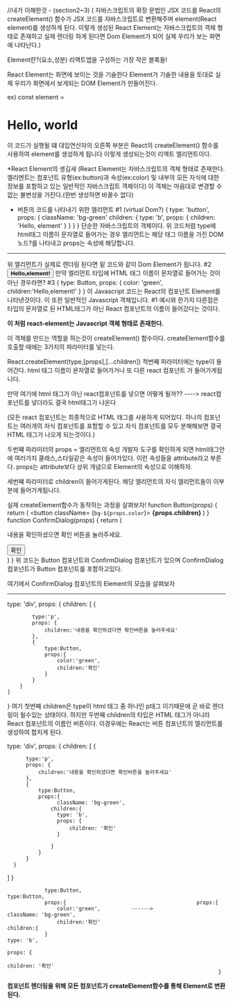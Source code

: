 
//내가 이해한것 - (section2~3)
( 자바스크립트의 확장 문법인 JSX 코드를 React의 createElement() 함수가 JSX 코드를 자바스크립트로 변환해주며 element(React element)를 생성하게 된다. 이렇게 생성된 React Element는 자바스크립트의 객체 형태로 존재하고 실제 렌더링 하게 된다면 Dom Element가 되어 실제 우리가 보는 화면에 나타난다.)

Element란?(요소,성분)
리액트앱을 구성하는 가장 작은 블록들!

React Element는 화면에 보이는 것을 기술한다
Element가 기술한 내용을 토대로 실제 우리가 화면에서 보게되는 DOM Element가 만들어진다.

ex) 
const element = <h1>Hello, world</h1>
이 코드가 실행될 떄 대입연산자의 오른쪽 부분은 React의 createElement() 함수를 사용하여 element를 생성하게 됩니다
이렇게 생성되는것이 리액트 엘리먼트이다.

*React Element의 생김새
 (React Element는 자바스크립트의 객체 형태로 존재한다. 
 엘리멘트는 컴포넌트 유형(ex:button)과 속성(ex:color) 및 내부의 모든 자식에 대한 정보를 포함하고 있는 일반적인 자바스크립트 객체이다)
  이 객체는 마음대로 변경할 수 없는 불변성을 가진다.(한번 생성하면 바꿀수 없다)
  
  - 버튼의 코드를 나타내기 위한 엘리먼트
  #1
  (virtual Dom?)
  { 
    type: 'button',
    props: {
        className: 'bg-green'
        children: {
            type: 'b',
            props: {
                children: 'Hello, element'
            }
        }
    }
  }
  단순한 자바스크립트의 객체이다.
  위 코드처럼 type에 html태그 이름이 문자열로 들어가는 경우 엘리먼트는 해당 태그 이름을 가진 
  DOM노드?를 나타내고 props는 속성에 해당합니다.

---------------------------------------------------

위 엘리먼트가 실제로 렌더링 된다면 밑 코드와 같이 Dom Element가 됩니다.
#2
<button class ='bg-green'>
  <b>
    Hello,element!
  </b>
</button>
만약 엘리먼트 타입에 HTML 태그 이름이 문자열로 들어가는 것이 아닌 경우라면?
#3
{
    type: Button,
    props: {
        color: 'green',
        children:'Hello,element!'
    }
}
이 Javascript 코드는 React의 컴포넌트 Element를 나타낸것이다.
이 또한 일반적인 Javascript 객체입니다.
#1 예시와 한가지 다른점은
타입의 문자열로 된 HTML태그가 아닌 React 컴포넌트의 이름이 들어갔다는 것이다.

**이 처럼 react-element는 Javascript 객체 형태로 존재한다.**

이 객체를 만드는 역할을 하는것이 createElement() 함수이다. 
createElement함수를 호출할 때에는 3가지의 파라미터를 넣는다.

React.createElement(type,[props],[...children])
척번째 파라미터에는 type이 들어간다.
html 태그 이름이 문자열로 들어가거나 또 다른 react 컴포넌트 가 들어가게됩니다.

만약 여기에 html 태그가 아닌 react컴포넌트를 넣으면 어떻게 될까?? ----> react컴포넌트를 넣더라도 결국 html태그가 나온다

(모든 react 컴포넌트는 최종적으로 HTML 태그를 사용하게 되어있다.
하나의 컴포넌트는 여러개의 자식 컴포넌트를 포함할 수 있고 자식 컴포넌트를 모두 분해해보면 결국 HTML 태그가 나오게 되는것이다.)


 두번쨰 파라미터의 props = 엘리먼트의 속성
 개발자 도구를 확인하게 되면 html태그안에 여러가지 클래스,스타일같은 속성이 들어가있다.
 이런 속성들을 attribute라고 부른다. props는 attribute보다 상위 개념으로 Element의 속성으로 이해하자.

 세번쨰 파라미터로 children이 들어가게된다.
 해당 엘리먼트의 자식 엘리먼트들이 이부분에 들어가게됩니다.

 실제 createElement함수가 동작하는 과정을 살펴보자!
  function Button(props) {
    return (
        <button className= {`bg-${props.color`}>
        <b>
            {props.children}
        </b>
        </button>
    )
  }
  function ConfirmDialog(props) {
    return (
        <div>
            <p>내용을 확인하셨으면 확인 버튼을 눌러주세요.</p>
            <Button color = 'green'>확인</Button>
        </div>
    )
  }
  위 코드는 Button 컴포넌트와 ConfirmDialog 컴포넌트가 있으며
  ConfirmDialog 컴포넌트가 Button 컴포넌트를 포함하고있다.

  여기에서 ConfirmDialog 컴포넌트의 Element의 모습을 살펴보자

  ------------------------------------------

  type: 'div',
  props: {
    children: [
        {

            type:'p',
            props: {
                children:'내용을 확인하셨다면 확인버튼을 눌러주세요'
            },
            {
                type:Button,
                props:{
                    color:'green',
                    children:'확인'
                }
            }
        }
    ]
  }
여기 첫번째 children은 type이 html 태그 중 하나인 p태그 이기때문에 곧 바로 렌더링이 될수있는 상태이다.
하지만 두번째 children의 타입은 HTML 태그가 아니라 React 컴포넌트의 이름인 버튼이다. 
이경우에는 React는 버튼 컴포넌트의 엘리먼트를 생성하여 합치게 된다.

type: 'div',
props: {
  children: [
      {

          type:'p',
          props: {
              children:'내용을 확인하셨다면 확인버튼을 눌러주세요'
          },
          {
              type:Button,
              props:{
                    className: 'bg-green',
                  children:{
                    type: 'b',
                    props: {
                        children: '확인'
                    }

                  }
              }
          }
      }
  ]
}

                type:Button,                                   type:Button,
                props:{                                          props:{
                    color:'green',          ------>                     className: 'bg-green',
                    children:'확인'                                      children:{
                }                                                       type: 'b',
                                                                        props: {
                                                                                children: '확인'
                                                                        }

**컴포넌트 렌더링을 위해 모든 컴포넌트가 createElement함수를 통해 Element로 변환된다.**


    








